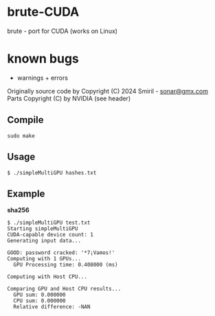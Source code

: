 # brute-CUDA

brute - port for CUDA (works on Linux)

# known bugs
 - warnings + errors

Originally source code by Copyright (C) 2024 Smiril - sonar@gmx.com
Parts Copyright (C) by NVIDIA (see header)


## Compile

```shell
sudo make
```
## Usage
```shell
$ ./simpleMultiGPU hashes.txt
```

## Example

 **sha256**
```shell
$ ./simpleMultiGPU test.txt
Starting simpleMultiGPU
CUDA-capable device count: 1
Generating input data...

GOOD: password cracked: '*7¡Vamos!'
Computing with 1 GPUs...
  GPU Processing time: 0.408000 (ms)

Computing with Host CPU...

Comparing GPU and Host CPU results...
  GPU sum: 0.000000
  CPU sum: 0.000000
  Relative difference: -NAN 

```
